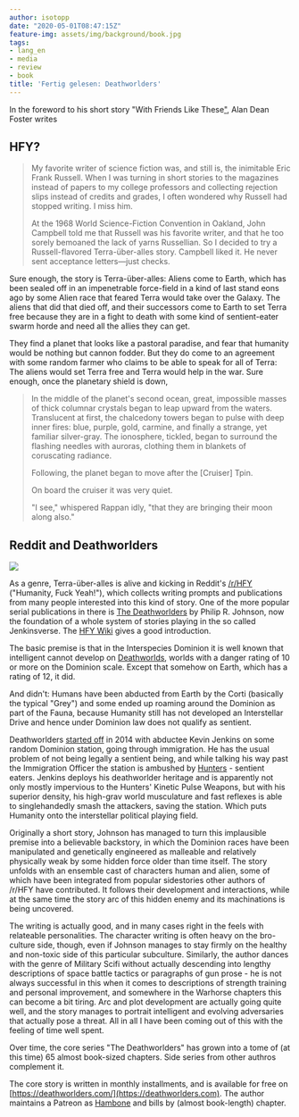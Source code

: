 ```yaml
---
author: isotopp
date: "2020-05-01T08:47:15Z"
feature-img: assets/img/background/book.jpg
tags:
- lang_en
- media
- review
- book
title: 'Fertig gelesen: Deathworlders'
---
```

In the foreword to his short story "With Friends Like These["](http://img.4plebs.org/boards/tg/image/1399/37/1399378820602.pdf), Alan Dean Foster writes

## HFY?

> My favorite writer of science fiction was, and still is, the inimitable Eric Frank Russell. When I was turning in short stories to the magazines instead of papers to my college professors and collecting rejection slips instead of credits and grades, I often wondered why Russell had stopped writing. I miss him.
>
> At the 1968 World Science-Fiction Convention in Oakland, John Campbell told me that Russell was his favorite writer, and that he too sorely bemoaned the lack of yarns Russellian. So I decided to try a Russell-flavored Terra-über-alles story. Campbell liked it. He never sent acceptance letters—just checks.

Sure enough, the story is Terra-über-alles: Aliens come to Earth, which has been sealed off in an impenetrable force-field in a kind of last stand eons ago by some Alien race that feared Terra would take over the Galaxy. The aliens that did that died off, and their successors come to Earth to set Terra free because they are in a fight to death with some kind of sentient-eater swarm horde and need all the allies they can get.

They find a planet that looks like a pastoral paradise, and fear that humanity would be nothing but cannon fodder. But they do come to an agreement with some random farmer who claims to be able to speak for all of Terra: The aliens would set Terra free and Terra would help in the war. Sure enough, once the planetary shield is down,

> In the middle of the planet's second ocean, great, impossible masses of thick columnar crystals began to leap upward from the waters. Translucent at first, the chalcedony towers began to pulse with deep inner fires: blue, purple, gold, carmine, and finally a strange, yet familiar silver-gray. The ionosphere, tickled, began to surround the flashing needles with auroras, clothing them in blankets of coruscating radiance.
>
> Following, the planet began to move after the [Cruiser] Tpin.
>
> On board the cruiser it was very quiet.
>
> "I see," whispered Rappan idly, "that they are bringing their moon along also."

## Reddit and Deathworlders

![](/uploads/2020/04/deathworlders.png)

As a genre, Terra-über-alles is alive and kicking in Reddit's [/r/HFY](https://www.reddit.com/r/HFY/) ("Humanity, Fuck Yeah!"), which collects writing prompts and publications from many people interested into this kind of story. One of the more popular serial publications in there is [The Deathworlders](https://deathworlders.com/) by Philip R. Johnson, now the foundation of a whole system of stories playing in the so called Jenkinsverse. The [HFY Wiki](https://www.reddit.com/r/HFY/wiki/ref/universes/jenkinsverse) gives a good introduction.

The basic premise is that in the Interspecies Dominion it is well known that intelligent cannot develop on [Deathworlds](https://www.reddit.com/r/HFY/wiki/ref/universes/jenkinsverse#wiki_temperate), worlds with a danger rating of 10 or more on the Dominion scale. Except that somehow on Earth, which has a rating of 12, it did. 

And didn't: Humans have been abducted from Earth by the Corti (basically the typical "Grey") and some ended up roaming around the Dominion as part of the Fauna, because Humanity still has not developed an Interstellar Drive and hence under Dominion law does not qualify as sentient.

Deathworlders [started off](https://deathworlders.com/books/deathworlders/chapter-00-kevin-jenkins-experience/) in 2014 with abductee Kevin Jenkins on some random Dominion station, going through immigration. He has the usual problem of not being legally a sentient being, and while talking his way past the Immigration Officer the station is ambushed by [Hunters](https://www.reddit.com/r/HFY/wiki/ref/universes/jenkinsverse/species#wiki_hunters) - sentient eaters. Jenkins deploys his deathworlder heritage and is apparently not only mostly impervious to the Hunters' Kinetic Pulse Weapons, but with his superior density, his high-grav world musculature and fast reflexes is able to singlehandedly smash the attackers, saving the station. Which puts Humanity onto the interstellar political playing field.

Originally a short story, Johnson has managed to turn this implausible premise into a believable backstory, in which the Dominion races have been manipulated and genetically engineered as malleable and relatively physically weak by some hidden force older than time itself. The story unfolds with an ensemble cast of characters human and alien, some of which have been integrated from popular sidestories other authors of /r/HFY have contributed. It follows their development and interactions, while at the same time the story arc of this hidden enemy and its machinations is being uncovered.

The writing is actually good, and in many cases right in the feels with relateable personalities. The character writing is often heavy on the bro-culture side, though, even if Johnson manages to stay firmly on the healthy and non-toxic side of this particular subculture. Similarly, the author dances with the genre of Military Scifi without actually descending into lengthy descriptions of space battle tactics or paragraphs of gun prose - he is not always successful in this when it comes to descriptions of strength training and personal improvement, and somewhere in the Warhorse chapters this can become a bit tiring. Arc and plot development are actually going quite well, and the story manages to portrait intelligent and evolving adversaries that actually pose a threat. All in all I have been coming out of this with the feeling of time well spent.

Over time, the core series "The Deathworlders" has grown into a tome of (at this time) 65 almost book-sized chapters. Side series from other authros complement it. 

The core story is written in monthly installments, and is available for free on [https://deathworlders.com/](https://deathworlders.com). The author maintains a Patreon as [Hambone](https://www.patreon.com/HamboneHFY/) and bills by (almost book-length) chapter.